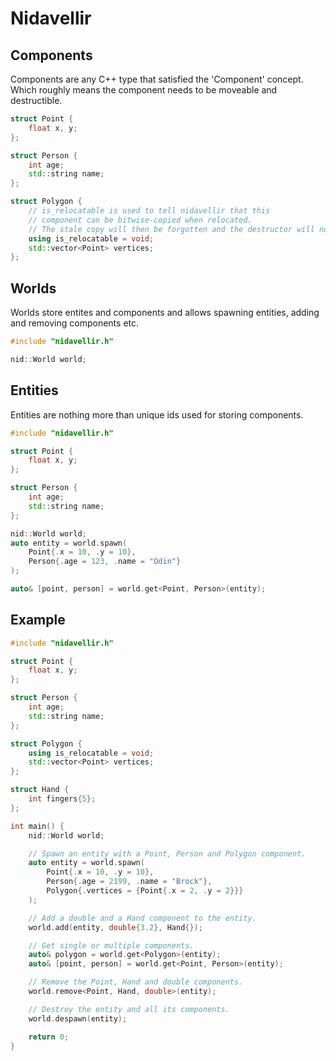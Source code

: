 # Nidavellir

## Components
Components are any C++ type that satisfied the 'Component' concept. Which roughly means the component needs to be moveable and destructible.
```c++
struct Point {
    float x, y;
};

struct Person {
    int age;
    std::string name;
};

struct Polygon {
    // is_relocatable is used to tell nidavellir that this
    // component can be bitwise-copied when relocated.
    // The stale copy will then be forgotten and the destructor will not be called.
    using is_relocatable = void;
    std::vector<Point> vertices;
};
```

## Worlds
Worlds store entites and components and allows spawning entities, adding and removing components etc.
```c++
#include "nidavellir.h"

nid::World world;
```

## Entities
Entities are nothing more than unique ids used for storing components.
```c++
#include "nidavellir.h"

struct Point {
    float x, y;
};

struct Person {
    int age;
    std::string name;
};

nid::World world;
auto entity = world.spawn(
    Point{.x = 10, .y = 10},
    Person{.age = 123, .name = "Odin"}
);

auto& [point, person] = world.get<Point, Person>(entity);
```

## Example
```c++
#include "nidavellir.h"

struct Point {
    float x, y;
};

struct Person {
    int age;
    std::string name;
};

struct Polygon {
    using is_relocatable = void;
    std::vector<Point> vertices;
};

struct Hand {
    int fingers{5};
};

int main() {
    nid::World world;

    // Spawn an entity with a Point, Person and Polygon component.
    auto entity = world.spawn(
        Point{.x = 10, .y = 10},
        Person{.age = 2199, .name = "Brock"},
        Polygon{.vertices = {Point{.x = 2, .y = 2}}}
    );

    // Add a double and a Hand component to the entity.
    world.add(entity, double{3.2}, Hand{});

    // Get single or multiple components.
    auto& polygon = world.get<Polygon>(entity);
    auto& [point, person] = world.get<Point, Person>(entity);

    // Remove the Point, Hand and double components.
    world.remove<Point, Hand, double>(entity);

    // Destroy the entity and all its components.
    world.despawn(entity);

    return 0;
}


```
